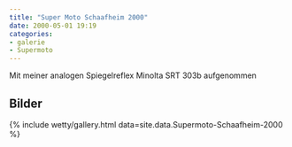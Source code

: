 ```yaml
---
title: "Super Moto Schaafheim 2000"
date: 2000-05-01 19:19
categories: 
- galerie
- Supermoto
---
```

Mit meiner analogen Spiegelreflex Minolta SRT 303b aufgenommen 

<!--more-->

## Bilder

{% include wetty/gallery.html data=site.data.Supermoto-Schaafheim-2000 %}